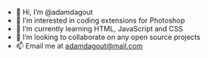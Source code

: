 - 👋 Hi, I’m @adamdagout
- 👀 I’m interested in coding extensions for Photoshop
- 🌱 I’m currently learning HTML, JavaScript and CSS
- 💞️ I’m looking to collaborate on any open source projects
- 📫 Email me at adamdagout@mail.com

<!---
adamdagout/adamdagout is a ✨ special ✨ repository because its `README.md` (this file) appears on your GitHub profile.
You can click the Preview link to take a look at your changes.
--->
